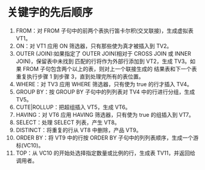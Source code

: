 # 关键字的先后顺序


1.  FROM：对 FROM 子句中的前两个表执行笛卡尔积(交叉联接)，生成虚拟表 VT1。
2.  ON：对 VT1 应用 ON 筛选器，只有那些使为真才被插入到 TV2。
3.  OUTER (JOIN):如果指定了 OUTER JOIN(相对于 CROSS JOIN 或 INNER JOIN)，保留表中未找到
匹配的行将作为外部行添加到 VT2，生成 TV3。如果 FROM 子句包含两个以上的表，则对上一个联接生成的
结果表和下一个表重复执行步骤 1 到步骤 3，直到处理完所有的表位置。
4.  WHERE：对 TV3 应用 WHERE 筛选器，只有使为 true 的行才插入 TV4。
5.  GROUP BY：按 GROUP BY 子句中的列列表对 TV4 中的行进行分组，生成 TV5。
6.  CUTE|ROLLUP：把超组插入 VT5，生成 VT6。
7.  HAVING：对 VT6 应用 HAVING 筛选器，只有使为 true 的组插入到 VT7。
8.  SELECT：处理 SELECT 列表，产生 VT8。
9.  DISTINCT：将重复的行从 VT8 中删除，产品 VT9。
10.  ORDER BY：将 VT9 中的行按 ORDER BY 子句中的列列表顺序，生成一个游标(VC10)。
11.  TOP：从 VC10 的开始处选择指定数量或比例的行，生成表 TV11，并返回给调用者。
